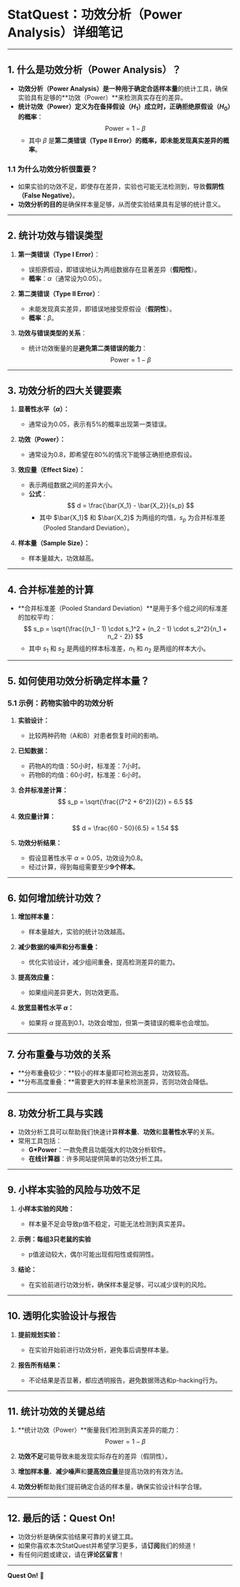 # **StatQuest：功效分析（Power Analysis）详细笔记**

---

## **1. 什么是功效分析（Power Analysis）？**

- **功效分析（Power Analysis）**是一种用于确定**合适样本量**的统计工具，确保实验具有足够的**功效（Power）**来检测真实存在的差异。  
- **统计功效（Power）**定义为**在备择假设（$H_1$）成立时，正确拒绝原假设（$H_0$）的概率**：
  $$
  \text{Power} = 1 - \beta
  $$
  - 其中 $\beta$ 是**第二类错误（Type II Error）**的概率，即**未能发现真实差异的概率**。

### **1.1 为什么功效分析很重要？**
- 如果实验的功效不足，即使存在差异，实验也可能无法检测到，导致**假阴性（False Negative）**。  
- **功效分析的目的**是确保样本量足够，从而使实验结果具有足够的统计意义。

---

## **2. 统计功效与错误类型**

1. **第一类错误（Type I Error）**：  
   - 误拒原假设，即错误地认为两组数据存在显著差异（**假阳性**）。  
   - **概率**：$\alpha$（通常设为0.05）。

2. **第二类错误（Type II Error）**：  
   - 未能发现真实差异，即错误地接受原假设（**假阴性**）。  
   - **概率**：$\beta$。

3. **功效与错误类型的关系**：
   - 统计功效衡量的是**避免第二类错误的能力**：
     $$
     \text{Power} = 1 - \beta
     $$

---

## **3. 功效分析的四大关键要素**

1. **显著性水平（$\alpha$）：**  
   - 通常设为0.05，表示有5%的概率出现第一类错误。

2. **功效（Power）：**  
   - 通常设为0.8，即希望在80%的情况下能够正确拒绝原假设。

3. **效应量（Effect Size）：**  
   - 表示两组数据之间的差异大小。  
   - **公式**：
     $$
     d = \frac{\bar{X_1} - \bar{X_2}}{s_p}
     $$
     - 其中 $\bar{X_1}$ 和 $\bar{X_2}$ 为两组的均值，$s_p$ 为合并标准差（Pooled Standard Deviation）。

4. **样本量（Sample Size）：**  
   - 样本量越大，功效越高。

---

## **4. 合并标准差的计算**

- **合并标准差（Pooled Standard Deviation）**是用于多个组之间的标准差的加权平均：
  $$
  s_p = \sqrt{\frac{(n_1 - 1) \cdot s_1^2 + (n_2 - 1) \cdot s_2^2}{n_1 + n_2 - 2}}
  $$
  - 其中 $s_1$ 和 $s_2$ 是两组的样本标准差，$n_1$ 和 $n_2$ 是两组的样本大小。

---

## **5. 如何使用功效分析确定样本量？**

### **5.1 示例：药物实验中的功效分析**

1. **实验设计：**  
   - 比较两种药物（A和B）对患者恢复时间的影响。

2. **已知数据：**
   - 药物A的均值：50小时，标准差：7小时。  
   - 药物B的均值：60小时，标准差：6小时。

3. **合并标准差计算：**
   $$
   s_p = \sqrt{\frac{(7^2 + 6^2)}{2}} = 6.5
   $$

4. **效应量计算：**
   $$
   d = \frac{60 - 50}{6.5} = 1.54
   $$

5. **功效分析结果：**  
   - 假设显著性水平 $\alpha = 0.05$，功效设为0.8。  
   - 经过计算，得到每组需要至少**9个样本**。

---

## **6. 如何增加统计功效？**

1. **增加样本量：**  
   - 样本量越大，实验的统计功效越高。

2. **减少数据的噪声和分布重叠：**  
   - 优化实验设计，减少组间重叠，提高检测差异的能力。

3. **提高效应量：**  
   - 如果组间差异更大，则功效更高。

4. **放宽显著性水平 $\alpha$：**  
   - 如果将 $\alpha$ 提高到0.1，功效会增加，但第一类错误的概率也会增加。

---

## **7. 分布重叠与功效的关系**

- **分布重叠较少：**较小的样本量即可检测出差异，功效较高。  
- **分布高度重叠：**需要更大的样本量来检测差异，否则功效会降低。

---

## **8. 功效分析工具与实践**

- 功效分析工具可以帮助我们快速计算**样本量**、**功效**和**显著性水平**的关系。  
- 常用工具包括：
  - **G*Power**：一款免费且功能强大的功效分析软件。
  - **在线计算器**：许多网站提供简单的功效分析工具。

---

## **9. 小样本实验的风险与功效不足**

1. **小样本实验的风险：**
   - 样本量不足会导致p值不稳定，可能无法检测到真实差异。

2. **示例：每组3只老鼠的实验**
   - p值波动较大，偶尔可能出现假阳性或假阴性。

3. **结论：**  
   - 在实验前进行功效分析，确保样本量足够，可以减少误判的风险。

---

## **10. 透明化实验设计与报告**

1. **提前规划实验：**  
   - 在实验开始前进行功效分析，避免事后调整样本量。

2. **报告所有结果：**  
   - 不论结果是否显著，都应透明报告，避免数据筛选和p-hacking行为。

---

## **11. 统计功效的关键总结**

1. **统计功效（Power）**衡量我们检测到真实差异的能力：
   $$
   \text{Power} = 1 - \beta
   $$

2. **功效不足**可能导致未能发现实际存在的差异（假阴性）。  
3. **增加样本量**、**减少噪声**和**提高效应量**是提高功效的有效方法。  
4. **功效分析**帮助我们提前确定合适的样本量，确保实验设计科学合理。

---

## **12. 最后的话：Quest On!**

- 功效分析是确保实验结果可靠的关键工具。  
- 如果你喜欢本次StatQuest并希望学习更多，请**订阅**我们的频道！  
- 有任何问题或建议，请在**评论区留言**！

---

**Quest On!** 🎯